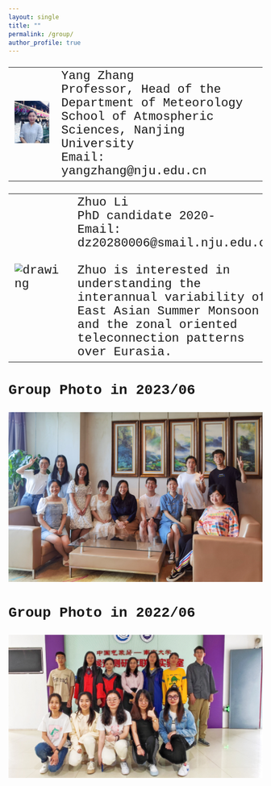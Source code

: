 ```yaml
---
layout: single
title: ""
permalink: /group/
author_profile: true
---
```





<font size="5" face="Courier New" >
<table>
  <tr>
    <td><img src="/images/Yang_2014_4.png" alt="drawing" width="300"/></td>
    <td colspan="3">Yang Zhang <br> Professor, Head of the Department of Meteorology <br>School of Atmospheric Sciences, Nanjing University<br>Email: yangzhang@nju.edu.cn<br></td>
  </tr>
</table>
<table>
  <tr>
    <td><img src="/images/500x300.png" alt="drawing" width="300"/></td>
    <td>Zhuo Li<br>PhD candidate 2020-<br>Email: dz20280006@smail.nju.edu.cn<br><br>Zhuo is interested in understanding the interannual variability of East Asian Summer Monsoon and the zonal oriented teleconnection patterns over Eurasia.</td>
    <td><img src="/images/500x300.png" alt="drawing" width="300"/></td>
    <td>somebody.</td>
  </tr>
</table>




### Group Photo in 2023/06

![groupphoto1](/images/groupphoto1.JPG)

### Group Photo in 2022/06

![groupphoto1](/images/groupphoto2.JPG)


